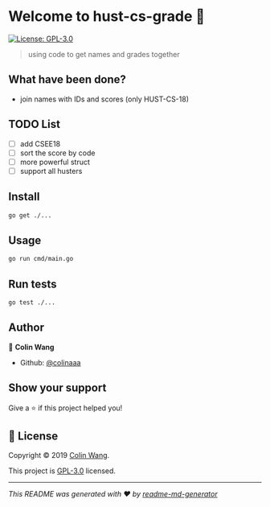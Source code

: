 # Welcome to hust-cs-grade 👋

[![License: GPL-3.0](https://img.shields.io/badge/License-GPL-3.0-yellow.svg)](https://www.gnu.org/licenses/)

> using code to get names and grades together

## What have been done?

- join names with IDs and scores (only HUST-CS-18)

## TODO List

- [ ] add CSEE18
- [ ] sort the score by code
- [ ] more powerful struct
- [ ] support all husters

## Install

```sh
go get ./...
```

## Usage

```sh
go run cmd/main.go
```

## Run tests

```sh
go test ./...
```

## Author

👤 **Colin Wang**

- Github: [@colinaaa](https://github.com/colinaaa)

## Show your support

Give a ⭐️ if this project helped you!

## 📝 License

Copyright © 2019 [Colin Wang](https://github.com/colinaaa).

This project is [GPL-3.0](https://www.gnu.org/licenses/) licensed.

---

_This README was generated with ❤️ by [readme-md-generator](https://github.com/kefranabg/readme-md-generator)_
